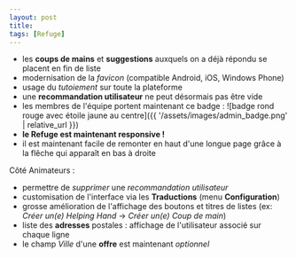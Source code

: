 ```yaml
---
layout: post
title:
tags: [Refuge]
---
```


- les **coups de mains** et **suggestions** auxquels on a déjà répondu se placent en fin de liste
- modernisation de la *favicon* (compatible Android, iOS, Windows Phone)
- usage du *tutoiement* sur toute la plateforme
- une **recommandation utilisateur** ne peut désormais pas être vide
- les membres de l'équipe portent maintenant ce badge : ![badge rond rouge avec étoile jaune au centre]({{ '/assets/images/admin_badge.png' | relative_url }})
- **le Refuge est maintenant responsive !**
- il est maintenant facile de remonter en haut d'une longue page grâce à la flêche qui apparaît en bas à droite

Côté Animateurs :

- permettre de *supprimer* une *recommandation utilisateur*
- customisation de l'interface via les **Traductions** (menu **Configuration**)
- grosse amélioration de l'affichage des boutons et titres de listes (ex: *Créer un(e) Helping Hand* -> *Créer un(e) Coup de main*)
- liste des **adresses** postales : affichage de l'utilisateur associé sur chaque ligne
- le champ *Ville* d'une **offre** est maintenant *optionnel*
